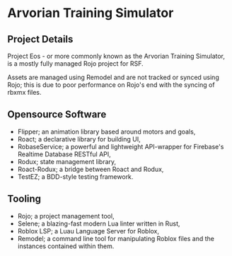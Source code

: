 # Arvorian Training Simulator

## Project Details

Project Eos - or more commonly known as the Arvorian Training Simulator, is a mostly fully managed Rojo project for RSF.

Assets are managed using Remodel and are not tracked or synced using Rojo; this is due to poor performance on Rojo's end with the syncing of rbxmx files.

## Opensource Software
- Flipper; an animation library based around motors and goals,
- Roact; a declarative library for building UI,
- RobaseService; a powerful and lightweight API-wrapper for Firebase's Realtime Database RESTful API,
- Rodux; state management library,
- Roact-Rodux; a bridge between Roact and Rodux,
- TestEZ; a BDD-style testing framework.

## Tooling
- Rojo; a project management tool,
- Selene; a blazing-fast modern Lua linter written in Rust,
- Roblox LSP; a Luau Language Server for Roblox,
- Remodel; a command line tool for manipulating Roblox files and the instances contained within them.